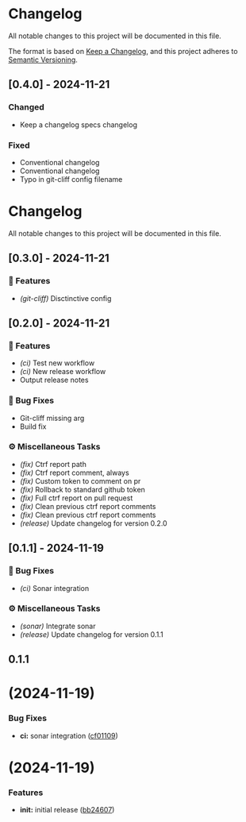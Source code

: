 # Changelog

All notable changes to this project will be documented in this file.

The format is based on [Keep a Changelog](https://keepachangelog.com/en/1.0.0/),
and this project adheres to [Semantic Versioning](https://semver.org/spec/v2.0.0.html).

## [0.4.0] - 2024-11-21

### Changed

- Keep a changelog specs changelog

### Fixed

- Conventional changelog
- Conventional changelog
- Typo in git-cliff config filename

# Changelog

All notable changes to this project will be documented in this file.

## [0.3.0] - 2024-11-21

### 🚀 Features

- *(git-cliff)* Disctinctive config

## [0.2.0] - 2024-11-21

### 🚀 Features

- *(ci)* Test new workflow
- *(ci)* New release workflow
- Output release notes

### 🐛 Bug Fixes

- Git-cliff missing arg
- Build fix

### ⚙️ Miscellaneous Tasks

- *(fix)* Ctrf report path
- *(fix)* Ctrf report comment, always
- *(fix)* Custom token to comment on pr
- *(fix)* Rollback to standard github token
- *(fix)* Full ctrf report on pull request
- *(fix)* Clean previous ctrf report comments
- *(fix)* Clean previous ctrf report comments
- *(release)* Update changelog for version 0.2.0

## [0.1.1] - 2024-11-19

### 🐛 Bug Fixes

- *(ci)* Sonar integration

### ⚙️ Miscellaneous Tasks

- *(sonar)* Integrate sonar
- *(release)* Update changelog for version 0.1.1

## 0.1.1
#  (2024-11-19)


### Bug Fixes

* **ci:** sonar integration ([cf01109](https://github.com/Moukrea/gommit/commit/cf01109118ae0646cb18d5b321fa052a279dcc50))




#  (2024-11-19)


### Features

* **init:** initial release ([bb24607](https://github.com/Moukrea/gommit/commit/bb2460778cce76a16d74227c815c7f4f43bee49e))



